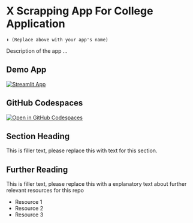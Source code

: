 #  X Scrapping App For College Application 
```
⬆️ (Replace above with your app's name)
```

Description of the app ...

## Demo App

[![Streamlit App](https://static.streamlit.io/badges/streamlit_badge_black_white.svg)](https://x-edu.streamlit.app/)

## GitHub Codespaces

[![Open in GitHub Codespaces](https://github.com/codespaces/badge.svg)](https://codespaces.new/streamlit/app-starter-kit?quickstart=1)

## Section Heading

This is filler text, please replace this with text for this section.

## Further Reading

This is filler text, please replace this with a explanatory text about further relevant resources for this repo
- Resource 1
- Resource 2
- Resource 3
